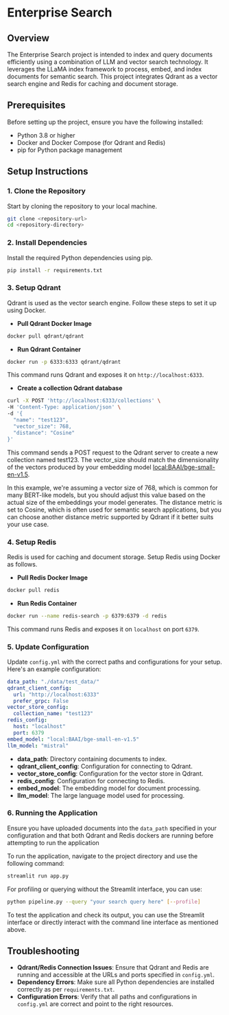 # Enterprise Search

## Overview

The Enterprise Search project is intended to index and query documents efficiently using a combination of LLM and vector search technology. It leverages the LLaMA index framework to process, embed, and index documents for semantic search. This project integrates Qdrant as a vector search engine and Redis for caching and document storage.

## Prerequisites

Before setting up the project, ensure you have the following installed:
- Python 3.8 or higher
- Docker and Docker Compose (for Qdrant and Redis)
- pip for Python package management

## Setup Instructions

### 1. Clone the Repository

Start by cloning the repository to your local machine.

```bash
git clone <repository-url>
cd <repository-directory>
```

### 2. Install Dependencies

Install the required Python dependencies using pip.

```bash
pip install -r requirements.txt
```

### 3. Setup Qdrant

Qdrant is used as the vector search engine. Follow these steps to set it up using Docker.

- **Pull Qdrant Docker Image**

```bash
docker pull qdrant/qdrant
```

- **Run Qdrant Container**

```bash
docker run -p 6333:6333 qdrant/qdrant
```

This command runs Qdrant and exposes it on `http://localhost:6333`.

- **Create a collection Qdrant database**

```bash
curl -X POST 'http://localhost:6333/collections' \
-H 'Content-Type: application/json' \
-d '{
  "name": "test123",
  "vector_size": 768, 
  "distance": "Cosine"
}'
```

This command sends a POST request to the Qdrant server to create a new collection named test123. The vector_size should match the dimensionality of the vectors produced by your embedding model [local:BAAI/bge-small-en-v1.5](https://huggingface.co/BAAI/bge-small-en-v1.5). 

In this example, we're assuming a vector size of 768, which is common for many BERT-like models, but you should adjust this value based on the actual size of the embeddings your model generates. The distance metric is set to Cosine, which is often used for semantic search applications, but you can choose another distance metric supported by Qdrant if it better suits your use case.

### 4. Setup Redis

Redis is used for caching and document storage. Setup Redis using Docker as follows.

- **Pull Redis Docker Image**

```bash
docker pull redis
```

- **Run Redis Container**

```bash
docker run --name redis-search -p 6379:6379 -d redis
```

This command runs Redis and exposes it on `localhost` on port `6379`.

### 5. Update Configuration

Update `config.yml` with the correct paths and configurations for your setup. Here's an example configuration:

```yaml
data_path: "./data/test_data/"
qdrant_client_config:
  url: "http://localhost:6333"
  prefer_grpc: False
vector_store_config:
  collection_name: "test123"
redis_config:
  host: "localhost"
  port: 6379
embed_model: "local:BAAI/bge-small-en-v1.5"
llm_model: "mistral"
```

- **data_path**: Directory containing documents to index.
- **qdrant_client_config**: Configuration for connecting to Qdrant.
- **vector_store_config**: Configuration for the vector store in Qdrant.
- **redis_config**: Configuration for connecting to Redis.
- **embed_model**: The embedding model for document processing.
- **llm_model**: The large language model used for processing.

### 6. Running the Application

Ensure you have uploaded documents into the `data_path` specified in your configuration and that both Qdrant and Redis dockers are running before attempting to run the application

To run the application, navigate to the project directory and use the following command:

```bash
streamlit run app.py
```

For profiling or querying without the Streamlit interface, you can use:

```bash
python pipeline.py --query "your search query here" [--profile]
```
To test the application and check its output, you can use the Streamlit interface or directly interact with the command line interface as mentioned above.

## Troubleshooting

- **Qdrant/Redis Connection Issues**: Ensure that Qdrant and Redis are running and accessible at the URLs and ports specified in `config.yml`.
- **Dependency Errors**: Make sure all Python dependencies are installed correctly as per `requirements.txt`.
- **Configuration Errors**: Verify that all paths and configurations in `config.yml` are correct and point to the right resources.